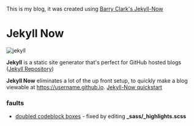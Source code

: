 
This is my blog, it was created using [Barry Clark's Jekyll-Now](https://github.com/barryclark/jekyll-now)

# Jekyll Now

![jekyll](/images/jekyll-logo.png "Jekyll logo")

**Jekyll** is a static site generator that's perfect for GitHub hosted blogs ([Jekyll Repository](https://github.com/jekyll/jekyll))

**Jekyll Now** eliminates a lot of the up front setup, to quickly make a blog viewable at <https://username.github.io>. [Jekyll-Now quickstart](https://github.com/barryclark/jekyll-now#quick-start)


### faults

* [doubled codeblock boxes](https://conortolan.com/Jeykll-Double-Boxed-CodeBlock/) - fixed by editing **_sass/_highlights.scss**

